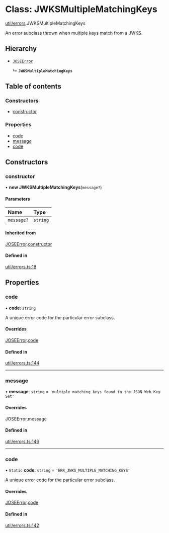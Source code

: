 # Class: JWKSMultipleMatchingKeys

[util/errors](../modules/util_errors.md).JWKSMultipleMatchingKeys

An error subclass thrown when multiple keys match from a JWKS.

## Hierarchy

- [`JOSEError`](util_errors.JOSEError.md)

  ↳ **`JWKSMultipleMatchingKeys`**

## Table of contents

### Constructors

- [constructor](util_errors.JWKSMultipleMatchingKeys.md#constructor)

### Properties

- [code](util_errors.JWKSMultipleMatchingKeys.md#code)
- [message](util_errors.JWKSMultipleMatchingKeys.md#message)
- [code](util_errors.JWKSMultipleMatchingKeys.md#code)

## Constructors

### constructor

• **new JWKSMultipleMatchingKeys**(`message?`)

#### Parameters

| Name | Type |
| :------ | :------ |
| `message?` | `string` |

#### Inherited from

[JOSEError](util_errors.JOSEError.md).[constructor](util_errors.JOSEError.md#constructor)

#### Defined in

[util/errors.ts:18](https://github.com/panva/jose/blob/v3.14.3/src/util/errors.ts#L18)

## Properties

### code

• **code**: `string`

A unique error code for the particular error subclass.

#### Overrides

[JOSEError](util_errors.JOSEError.md).[code](util_errors.JOSEError.md#code)

#### Defined in

[util/errors.ts:144](https://github.com/panva/jose/blob/v3.14.3/src/util/errors.ts#L144)

___

### message

• **message**: `string` = `'multiple matching keys found in the JSON Web Key Set'`

#### Overrides

JOSEError.message

#### Defined in

[util/errors.ts:146](https://github.com/panva/jose/blob/v3.14.3/src/util/errors.ts#L146)

___

### code

▪ `Static` **code**: `string` = `'ERR_JWKS_MULTIPLE_MATCHING_KEYS'`

A unique error code for the particular error subclass.

#### Overrides

[JOSEError](util_errors.JOSEError.md).[code](util_errors.JOSEError.md#code)

#### Defined in

[util/errors.ts:142](https://github.com/panva/jose/blob/v3.14.3/src/util/errors.ts#L142)
